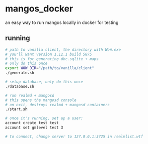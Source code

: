 # mangos_docker

an easy way to run mangos locally in docker for testing

## running

``` bash
# path to vanilla client, the directory with WoW.exe
# you'll want version 1.12.1 build 5875
# this is for generating dbc.sqlite + maps
# only do this once
export WOW_DIR="/path/to/vanilla/client"
./generate.sh

# setup database, only do this once
./database.sh

# run realmd + mangosd
# this opens the mangosd console
# on exit, destroys realmd + mangosd containers
./start.sh

# once it's running, set up a user:
account create test test
account set gmlevel test 3

# to connect, change server to 127.0.0.1:3725 in realmlist.wtf
```
